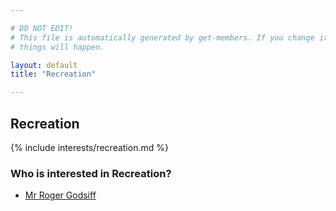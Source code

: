 ```yaml
---

# DO NOT EDIT!
# This file is automatically generated by get-members. If you change it, bad
# things will happen.

layout: default
title: "Recreation"

---
```


## Recreation

{% include interests/recreation.md %}

### Who is interested in Recreation?


* [Mr Roger Godsiff](/members/mr-roger-godsiff.html)
